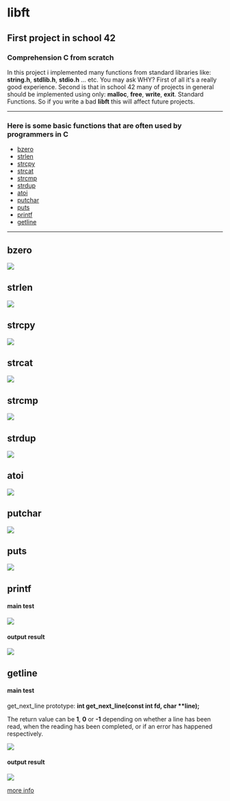 # libft
## First project in school 42
### Comprehension C from scratch

In this project i implemented many functions from standard libraries like: **string.h**, **stdlib.h**, **stdio.h** ... etc. You may ask WHY? First of all it's a really good experience. Second is that in school 42 many of projects in general should be implemented using only: **malloc**, **free**, **write**, **exit**. Standard Functions. So if you write a bad **libft** this will affect future projects.

***
### Here is some basic functions that are often used by programmers in C
* [bzero](#bzero)
* [strlen](#strlen)
* [strcpy](#strcpy)
* [strcat](#strcat)
* [strcmp](#strcmp)
* [strdup](#strdup)
* [atoi](#atoi)
* [putchar](#putchar)
* [puts](#puts)
* [printf](#printf)
* [getline](#getline)
***

## bzero
![](https://thumbs.gfycat.com/CompetentMarvelousAmoeba-size_restricted.gif)

## strlen
![](https://thumbs.gfycat.com/NewPettyArgentineruddyduck-size_restricted.gif)

## strcpy
![](https://thumbs.gfycat.com/ClassicBoldCaterpillar-size_restricted.gif)

## strcat
![](https://thumbs.gfycat.com/DistantNeglectedAlligatorgar-size_restricted.gif)

## strcmp
![](https://thumbs.gfycat.com/RealRashBichonfrise-size_restricted.gif)

## strdup
![](https://thumbs.gfycat.com/SmartElasticAsiaticmouflon-size_restricted.gif)

## atoi
![](https://thumbs.gfycat.com/UglyMenacingAsiandamselfly-size_restricted.gif)

## putchar
![](https://thumbs.gfycat.com/SolidFlatAntlion-size_restricted.gif)

## puts
![](https://thumbs.gfycat.com/SlipperyJampackedIrishwolfhound-size_restricted.gif)

## printf
#### main test
![](https://thumbs.gfycat.com/DeafeningDisfiguredKakapo-size_restricted.gif)
#### output result
![](https://thumbs.gfycat.com/FirsthandHelpfulKob-size_restricted.gif)

## getline
#### main test

get_next_line prototype: **int    get_next_line(const int fd, char \*\*line);**

The return value can be **1**, **0** or **-1** depending on whether a line has been read,
when the reading has been completed, or if an error has happened respectively.

![](https://thumbs.gfycat.com/AdoredBleakButterfly-size_restricted.gif)
#### output result
![](https://thumbs.gfycat.com/ImmaterialAngryBrahmanbull-size_restricted.gif)

[more info](https://github.com/prippa/libft/blob/master/libft.en.pdf)
